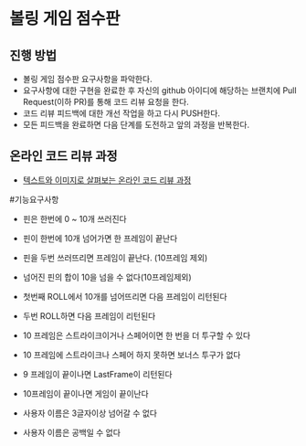 # 볼링 게임 점수판
## 진행 방법
* 볼링 게임 점수판 요구사항을 파악한다.
* 요구사항에 대한 구현을 완료한 후 자신의 github 아이디에 해당하는 브랜치에 Pull Request(이하 PR)를 통해 코드 리뷰 요청을 한다.
* 코드 리뷰 피드백에 대한 개선 작업을 하고 다시 PUSH한다.
* 모든 피드백을 완료하면 다음 단계를 도전하고 앞의 과정을 반복한다.

## 온라인 코드 리뷰 과정
* [텍스트와 이미지로 살펴보는 온라인 코드 리뷰 과정](https://github.com/next-step/nextstep-docs/tree/master/codereview)

#기능요구사항
* 핀은 한번에 0 ~ 10개 쓰러진다
* 핀이 한번에 10개 넘어가면 한 프레임이 끝난다
* 핀을 두번 쓰러뜨리면 프레임이 끝난다. (10프레임 제외)
* 넘어진 핀의 합이 10을 넘을 수 없다(10프레임제외)

* 첫번째 ROLL에서 10개를 넘어뜨리면 다음 프레임이 리턴된다
* 두번 ROLL하면 다음 프레임이 리턴된다

* 10 프레임은 스트라이크이거나 스페어이면 한 번을 더 투구할 수 있다
* 10 프레임에 스트라이크나 스페어 하지 못하면 보너스 투구가 없다
* 9 프레임이 끝이나면 LastFrame이 리턴된다
* 10프레임이 끝이나면 게임이 끝이난다

* 사용자 이름은 3글자이상 넘어갈 수 없다
* 사용자 이름은 공백일 수 없다